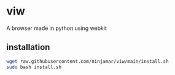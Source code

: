 # viw
A browser made in python using webkit

## installation
```bash
wget raw.githubusercontent.com/ninjamar/viw/main/install.sh
sudo bash install.sh
```
